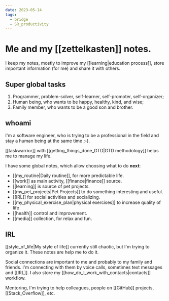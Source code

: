 ```yaml
---
date: 2023-05-14
tags:
  - bridge
  - SR_productivity
---
```


# Me and my [[zettelkasten]] notes.

I keep my notes, mostly to improve my [[learning|education process]], store
important information (for me) and share it with others.

## Super global tasks

1. Programmer, problem-solver, self-learner, self-promoter, self-organizer;
2. Human being, who wants to be happy, healthy, kind, and wise;
3. Family member, who wants to be a good son and brother.

## whoami

I'm a software engineer, who is trying to be a professional in the field and
stay a human being at the same time ;-).

[[taskwarrior]] with [[getting_things_done_GTD|GTD methodology]] helps me to
manage my life.

I have some global notes, which allow choosing what to do **next**:

- [[my_routine|Daily routine]], for more predictable life.
- [[work]] as main activity, [[finance|finance]] source.
- [[learning]] is source of pet projects.
- [[my_pet_projects|Pet Projects]] to do something interesting and useful.
- [[IRL]] for social activities and socializing.
- [[my_physical_exercise_plan|physical exercises]] to increase quality of life
- [[health]] control and improvement.
- [[media]] collection, for relax and fun.

## IRL

[[style_of_life|My style of life]] currently still chaotic, but I'm trying to
organize it. These notes are help me to do it.

Social connections are important to me and probably to my family and friends.
I'm connecting with them by voice calls, sometimes text messages and
[[IRL]]. I also store my [[how_do_I_work_with_contacts|contacts]] workflow.

Mentoring, I'm trying to help colleagues, people on [[GitHub]] projects,
[[Stack_Overflow]], etc.
